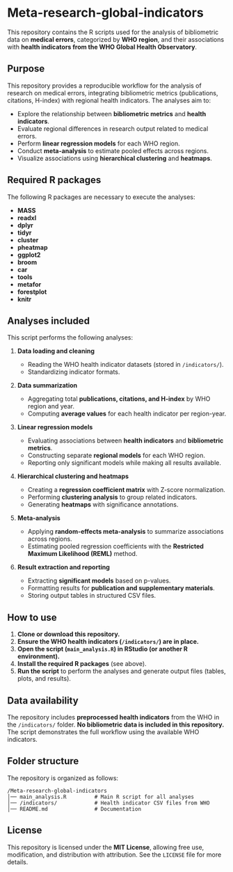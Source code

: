 # Meta-research-global-indicators

This repository contains the R scripts used for the analysis of bibliometric data on **medical errors**, categorized by **WHO region**, and their associations with **health indicators from the WHO Global Health Observatory**.

## Purpose
This repository provides a reproducible workflow for the analysis of research on medical errors, integrating bibliometric metrics (publications, citations, H-index) with regional health indicators. The analyses aim to:

- Explore the relationship between **bibliometric metrics** and **health indicators**.
- Evaluate regional differences in research output related to medical errors.
- Perform **linear regression models** for each WHO region.
- Conduct **meta-analysis** to estimate pooled effects across regions.
- Visualize associations using **hierarchical clustering** and **heatmaps**.

## Required R packages
The following R packages are necessary to execute the analyses:
- **MASS**
- **readxl**
- **dplyr**
- **tidyr**
- **cluster**
- **pheatmap**
- **ggplot2**
- **broom**
- **car**
- **tools**
- **metafor**
- **forestplot**
- **knitr**

## Analyses included
This script performs the following analyses:

1. **Data loading and cleaning**  
   - Reading the WHO health indicator datasets (stored in `/indicators/`).  
   - Standardizing indicator formats.

2. **Data summarization**  
   - Aggregating total **publications, citations, and H-index** by WHO region and year.  
   - Computing **average values** for each health indicator per region-year.

3. **Linear regression models**  
   - Evaluating associations between **health indicators** and **bibliometric metrics**.
   - Constructing separate **regional models** for each WHO region.  
   - Reporting only significant models while making all results available.

4. **Hierarchical clustering and heatmaps**  
   - Creating a **regression coefficient matrix** with Z-score normalization.  
   - Performing **clustering analysis** to group related indicators.  
   - Generating **heatmaps** with significance annotations.

5. **Meta-analysis**  
   - Applying **random-effects meta-analysis** to summarize associations across regions.  
   - Estimating pooled regression coefficients with the **Restricted Maximum Likelihood (REML)** method.  

6. **Result extraction and reporting**  
   - Extracting **significant models** based on p-values.  
   - Formatting results for **publication and supplementary materials**.  
   - Storing output tables in structured CSV files.

## How to use
1. **Clone or download this repository.**  
2. **Ensure the WHO health indicators (`/indicators/`) are in place.**  
3. **Open the script (`main_analysis.R`) in RStudio (or another R environment).**  
4. **Install the required R packages** (see above).  
5. **Run the script** to perform the analyses and generate output files (tables, plots, and results).

## Data availability
The repository includes **preprocessed health indicators** from the WHO in the `/indicators/` folder. **No bibliometric data is included in this repository.** The script demonstrates the full workflow using the available WHO indicators.

## Folder structure
The repository is organized as follows:

```
/Meta-research-global-indicators
│── main_analysis.R         # Main R script for all analyses
│── /indicators/            # Health indicator CSV files from WHO
│── README.md               # Documentation
```

## License
This repository is licensed under the **MIT License**, allowing free use, modification, and distribution with attribution. See the `LICENSE` file for more details.

